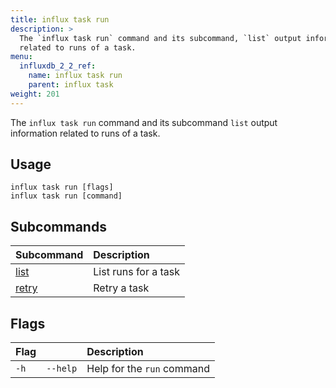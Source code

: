 ```yaml
---
title: influx task run
description: >
  The `influx task run` command and its subcommand, `list` output information
  related to runs of a task.
menu:
  influxdb_2_2_ref:
    name: influx task run
    parent: influx task
weight: 201
---
```


The `influx task run` command and its subcommand `list` output information related to runs of a task.

## Usage
```
influx task run [flags]
influx task run [command]
```

## Subcommands
| Subcommand                                         | Description          |
|:----------                                         |:-----------          |
| [list](/influxdb/v2.2/reference/cli/influx/task/run/list)   | List runs for a task |
| [retry](/influxdb/v2.2/reference/cli/influx/task/run/retry) | Retry a task         |

## Flags
| Flag |          | Description                |
|:---- |:---      |:-----------                |
| `-h` | `--help` | Help for the `run` command |
